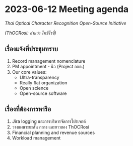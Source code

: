 # 2023-06-12 Meeting agenda
*Thai Optical Character Recognition Open-Source Initiative*

*(ThOCRosi: อ่านว่า โทซีโรซี่)*

## เรื่องแจ้งที่ประชุมทราบ
1. Record management nomenclature
2. PM appointment - นิว (Project กกต.)
3. Our core values:
    - Ultra-transparency
    - Really flat organization
    - Open science
    - Open-source software

## เรื่องที่ต้องการหารือ
1. Jira logging และการบริหารจัดการโปรเจกต์
2. วางแผนระยะสั้น กลาง และยาวของ ThOCRosi
3. Financial planning and revenue sources
4. Workload management

